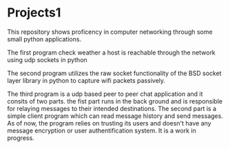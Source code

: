 # Projects1
This repository shows proficency in computer networking through some small python applications.

The first program check weather a host is reachable through the network using udp sockets in python

The second program utilizes the raw socket functionality of the BSD socket layer library in python to capture wifi packets passively.

The third program is a udp based peer to peer chat application and it consits of two parts. the fist part runs in the back ground and is responsible for relaying messages to their intended destinations. The second part is a simple client program which can read message history and send messages. As of now, the program relies on trusting its users and doesn't have any message encryption or user authentification system. It is a work in progress.
